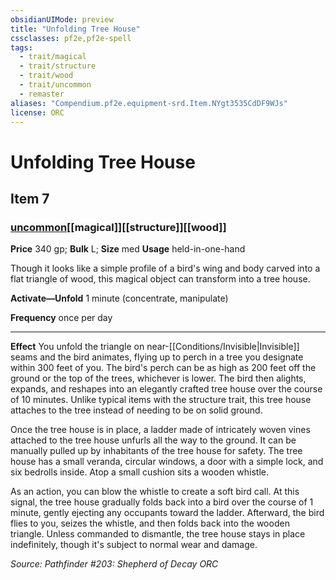 ```yaml
---
obsidianUIMode: preview
title: "Unfolding Tree House"
cssclasses: pf2e,pf2e-spell
tags:
  - trait/magical
  - trait/structure
  - trait/wood
  - trait/uncommon
  - remaster
aliases: "Compendium.pf2e.equipment-srd.Item.NYgt3535CdDF9WJs"
license: ORC
---
```

# Unfolding Tree House
## Item 7
### [uncommon](uncommon "Uncommon Rarity Trait")[[magical]][[structure]][[wood]]


**Price** 340 gp; 
**Bulk** L; **Size** med
**Usage** held-in-one-hand

Though it looks like a simple profile of a bird's wing and body carved into a flat triangle of wood, this magical object can transform into a tree house.

**Activate—Unfold** 1 minute (concentrate, manipulate)

**Frequency** once per day

* * *

**Effect** You unfold the triangle on near-[[Conditions/Invisible|Invisible]] seams and the bird animates, flying up to perch in a tree you designate within 300 feet of you. The bird's perch can be as high as 200 feet off the ground or the top of the trees, whichever is lower. The bird then alights, expands, and reshapes into an elegantly crafted tree house over the course of 10 minutes. Unlike typical items with the structure trait, this tree house attaches to the tree instead of needing to be on solid ground.

Once the tree house is in place, a ladder made of intricately woven vines attached to the tree house unfurls all the way to the ground. It can be manually pulled up by inhabitants of the tree house for safety. The tree house has a small veranda, circular windows, a door with a simple lock, and six bedrolls inside. Atop a small cushion sits a wooden whistle.

As an action, you can blow the whistle to create a soft bird call. At this signal, the tree house gradually folds back into a bird over the course of 1 minute, gently ejecting any occupants toward the ladder. Afterward, the bird flies to you, seizes the whistle, and then folds back into the wooden triangle. Unless commanded to dismantle, the tree house stays in place indefinitely, though it's subject to normal wear and damage.

*Source: Pathfinder #203: Shepherd of Decay*
*ORC*